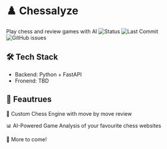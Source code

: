 # ♟️ Chessalyze
Play chess and review games with AI
![Status](https://img.shields.io/badge/status-WIP-yellow)
![Last Commit](https://img.shields.io/github/last-commit/lyanriu8/chessalyze)
![GitHub issues](https://img.shields.io/github/issues/lyanriu8/chessalyze)

## 🛠️ Tech Stack
- Backend: Python + FastAPI
- Fronend: TBD

## 🚀 Feautrues
🧠 Custom Chess Engine with move by move review

📊 AI-Powered Game Analysis of your favourite chess websites 

🔮 More to come!

